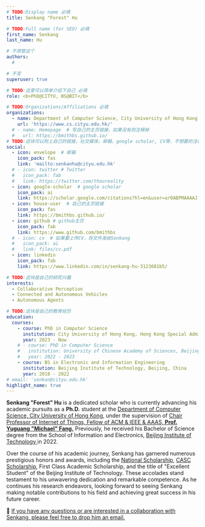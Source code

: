 ```yaml
---
# TODO:Display name 必填
title: Senkang "Forest" Hu

# TODO:Full name (for SEO) 必填
first_name: Senkang  
last_name: Hu

# 不用管这个
authors:
  # 

# 不变
superuser: true

# TODO:这里可以简单介绍下自己 必填
role: <b>PhD@CITYU, BS@BIT</b>

# TODO:Organizations/Affiliations 必填
organizations:
  - name: Department of Computer Science, City University of Hong Kong 
    url: 'https://www.cs.cityu.edu.hk/'
  # - name: Homepage  # 写自己的主页链接，如果没有则注释掉
  #   url: https://bmithbs.github.io/
# TODO:这块可以附上自己的链接，社交媒体，邮箱，google scholar, CV等，不想要的注释掉即可
social:
  - icon: envelope  # 邮箱
    icon_pack: fas
    link: 'mailto:senkanhu@cityu.edu.hk'
  # - icon: twitter # Twitter
  #   icon_pack: fab  
  #   link: https://twitter.com/thoureality
  - icon: google-scholar  # google scholar
    icon_pack: ai
    link: https://scholar.google.com/citations?hl=en&user=ar0ABPMAAAAJ
  - icon: house-user  # 自己的主页链接
    icon_pack: fas
    link: https://bmithbs.github.io/
  - icon: github # github主页
    icon_pack: fab   
    link: https://www.github.com/bmithbs
  # - icon: cv  # 如果要上传CV，将文件发给Senkang
  #   icon_pack: ai
  #   link: files/cv.pdf
  - icon: linkedin 
    icon_pack: fab
    link: https://www.linkedin.com/in/senkang-hu-3123681b5/

# TODO:这块是自己的研究兴趣
interests:
  - Collaborative Perception
  - Connected and Autonomous Vehicles
  - Autonomous Agents

# TODO:这块是自己的教育经历
education:
  courses:
    - course: PhD in Computer Science
      institution: City University of Hong Kong, Hong Kong Special Administrative Region
      year: 2023 - Now
    # - course: PhD in Computer Science
    #   institution: University of Chinese Academy of Sciences, Beijing, China
    #   year: 2022 - 2023
    - course: BS in Electronic and Information Engineering 
      institution: Beijing Institute of Technology, Beijing, China
      year: 2018 - 2022
# email: 'senkan@cityu.edu.hk'
highlight_name: true
---
```

<!-- TODO:写自己的Biography -->
<!-- # Biography -->
<!-- <p style="text-align:justify">  -->
**Senkang "Forest" Hu** is a dedicated scholar who is currently advancing his academic pursuits as a **Ph.D.** student at the <a href="https://www.cityu.edu.hk/">Department of Computer Science, City University of Hong Kong<a>, under the  supervision of <a href="https://www.cs.cityu.edu.hk/~yugufang/">Chair Professor of Internet of Things, Fellow of ACM & IEEE & AAAS, <b>Prof. Yuguang "Michael" Fang.</b></a> Previously, he received his Bachelor of Science degree from the School of Information and Electronics, <a href='https://bit.edu.cn/'>Beijing Institute of Technology </a> in 2022.

Over the course of his academic journey, Senkang has garnered numerous prestigious honors and awards, including the <a href='https://baike.baidu.com/item/%E5%9B%BD%E5%AE%B6%E5%A5%96%E5%AD%A6%E9%87%91/9693046'>National Scholarship</a>, <a href='https://baike.baidu.com/item/CASC%E5%A5%96%E5%AD%A6%E9%87%91/4415603'>CASC Scholarship</a>, First Class Academic Scholarship, and the title of "Excellent Student" of the Beijing Institute of Technology. These accolades stand testament to his unwavering dedication and remarkable competence. As he continues his research endeavors, looking forward to seeing Senkang making notable contributions to his field and achieving great success in his future career.

🚀 <u>If you have any questions or are interested in a collaboration with Senkang, please feel free to drop him an email.</u>